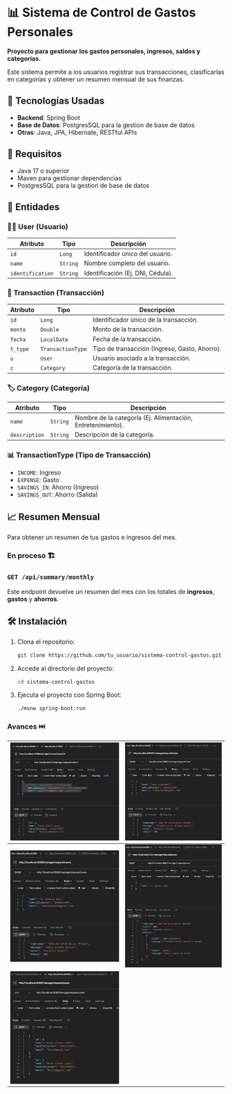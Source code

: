 # 📊 Sistema de Control de Gastos Personales

**Proyecto para gestionar los gastos personales, ingresos, saldos y categorías.**

Este sistema permite a los usuarios registrar sus transacciones, clasificarlas en categorías y obtener un resumen mensual de sus finanzas.

## 🚀 Tecnologías Usadas

- **Backend**: Spring Boot
- **Base de Datos**: PostgresSQL para la gestion de base de datos
- **Otras**: Java, JPA, Hibernate, RESTful APIs

## 🔧 Requisitos

- Java 17 o superior
- Maven para gestionar dependencias
- PostgresSQL para la gestion de base de datos


## 📝 Entidades

### 🧑‍💻 **User** (Usuario)

| Atributo       | Tipo         | Descripción                           |
|----------------|--------------|---------------------------------------|
| `id`           | `Long`       | Identificador único del usuario.     |
| `name`         | `String`     | Nombre completo del usuario.         |
| `identification`| `String`    | Identificación (Ej. DNI, Cédula).    |

### 💸 **Transaction** (Transacción)

| Atributo      | Tipo            | Descripción                                |
|---------------|-----------------|--------------------------------------------|
| `id`          | `Long`          | Identificador único de la transacción.    |
| `monto`       | `Double`        | Monto de la transacción.                  |
| `fecha`       | `LocalDate`     | Fecha de la transacción.                  |
| `t_type`      | `TransactionType`| Tipo de transacción (Ingreso, Gasto, Ahorro). |
| `u`           | `User`          | Usuario asociado a la transacción.        |
| `c`           | `Category`      | Categoría de la transacción.              |

### 🏷 **Category** (Categoría)

| Atributo      | Tipo          | Descripción                             |
|---------------|---------------|-----------------------------------------|
| `name`        | `String`      | Nombre de la categoría (Ej. Alimentación, Entretenimiento). |
| `description` | `String`      | Descripción de la categoría.            |

### 📊 **TransactionType** (Tipo de Transacción)

- `INCOME`: Ingreso
- `EXPENSE`: Gasto
- `SAVINGS_IN`: Ahorro (Ingreso)
- `SAVINGS_OUT`: Ahorro (Salida)

## 📈 Resumen Mensual

Para obtener un resumen de tus gastos e ingresos del mes.
### En proceso 🏗️
### `GET /api/summary/monthly` 

Este endpoint devuelve un resumen del mes con los totales de **ingresos**, **gastos** y **ahorros**.

## 🛠 Instalación

1. Clona el repositorio:
    ```bash
    git clone https://github.com/tu_usuario/sistema-control-gastos.git
    ```

2. Accede al directorio del proyecto:
    ```bash
    cd sistema-control-gastos
    ```

3. Ejecuta el proyecto con Spring Boot:
    ```bash
    ./mvnw spring-boot:run
    ```


### Avances ⏭️

| ![api1](./src/main/resources/assets/avances/Screenshot%202025-04-19%20213456.png) | ![api2](./src/main/resources/assets/avances/Screenshot%202025-04-19%20200519.png) |
|-----------------------------------------------------------------------------------|-----------------------------------------------------------------------------------|
| ![api3](./src/main/resources/assets/avances/Screenshot%202025-04-19%20200625.png) | ![api4](./src/main/resources/assets/avances/Screenshot%202025-04-19%20200637.png) |
| ![api5](./src/main/resources/assets/avances/Screenshot%202025-04-19%20213302.png) |                                                                                   |